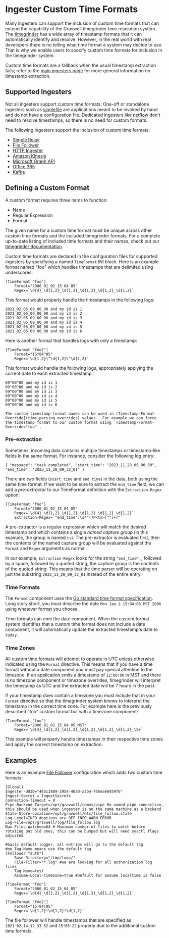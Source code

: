 # Ingester Custom Time Formats

Many ingesters can support the inclusion of custom time formats that can extend the capability of the Gravwell timegrinder time resolution system.  The [timegrinder](https://pkg.go.dev/github.com/gravwell/gravwell/v3/timegrinder) has a wide array of timestamp formats that it can automatically identify and resolve.  However, in the real world with real developers there is no telling what time format a system may decide to use.  That is why we enable users to specify custom time formats for inclusion in the timegrinder system.

Custom time formats are a fallback when the usual timestamp extraction fails; refer to the [main ingesters page](ingesters_time) for more general information on timestamp extraction.

## Supported Ingesters

Not all ingesters support custom time formats.  One-off or standalone ingesters such as [singlefile](https://github.com/gravwell/gravwell/blob/v3.7.0/ingesters/singleFile/main.go) are applications meant to be invoked by hand and do not have a configuration file.  Dedicated ingesters like [netflow](ingesters_list) don't need to resolve timestamps, so there is no need for custom formats.

The following ingesters support the inclusion of custom time formats:

* [Simple Relay](/ingesters/simple_relay)
* [File Follower](/ingesters/file_follow)
* [HTTP Ingester](/ingesters/http)
* [Amazon Kinesis](/ingesters/kinesis)
* [Microsoft Graph API](/ingesters/msg)
* [Office 365](/ingesters/o365)
* [Kafka](/ingesters/kafka)

## Defining a Custom Format

A custom format requires three items to function:

* Name
* Regular Expression
* Format

The given name for a custom time format must be unique across other custom time formats and the included timegrinder formats.  For a complete up-to-date listing of included time formats and their names, check out our [timegrinder documentation](https://pkg.go.dev/github.com/gravwell/gravwell/v3/timegrinder#pkg-constants).

Custom time formats are declared in the configuration files for supported ingesters by specifying a named `TimeFormat` INI block.  Here is an example format named "foo" which handles timestamps that are delimited using underscores:

```
[TimeFormat "foo"]
	Format="2006_01_02_15_04_05"
	Regex=`\d{4}_\d{1,2}_\d{1,2}_\d{1,2}_\d{1,2}_\d{1,2}`
```

This format would properly handle the timestamps in the following logs:

```
2021_02_05_09_00_00 and my id is 1
2021_02_05_09_00_00 and my id is 2
2021_02_05_09_00_00 and my id is 3
2021_02_05_09_00_00 and my id is 4
2021_02_05_09_00_00 and my id is 5
2021_02_05_09_00_00 and my id is 6
```

Here is another format that handles logs with only a timestamp:

```
[TimeFormat "foo2"]
	Format="15^04^05"
	Regex=`\d{1,2}\^\d{1,2}\^\d{1,2}`
```

This format would handle the following logs, appropriately applying the current date to each extracted timestamp:

```
09^00^00 and my id is 1
09^00^00 and my id is 2
09^00^00 and my id is 3
09^00^00 and my id is 4
09^00^00 and my id is 5
09^00^00 and my id is 6
```

```{note}
The custom timestamp format names can be used in [Timestamp-Format-Override](time_parsing_overrides) values.  For example we can force the timestamp format to our custom format using `Timestamp-Format-Override="foo"`.
```

### Pre-extraction

Sometimes, incoming data contains multiple timestamps or timestamp-like fields in the same format. For instance, consider the following log entry:

```
{ "message": "task completed", "start_time": "2023_11_28_09_00_00", "end_time": "2023_11_28_09_32_01" }
```

There are two fields (`start_time` and `end_time`) in the data, both using the same time format. If we want to be sure to extract the `end_time` field, we can add a *pre-extractor* to our TimeFormat definition with the `Extraction-Regex` option:

```
[TimeFormat "foo"]
	Format="2006_01_02_15_04_05"
	Regex=`\d{4}_\d{1,2}_\d{1,2}_\d{1,2}_\d{1,2}_\d{1,2}`
	Extraction-Regex=`"end_time":\s*"(?P<ts>[^"]+)"`
```

A pre-extractor is a regular expression which will match the desired timestamp and which contains a single *named capture group* (in this example, the group is named `ts`). The pre-extractor is evaluated first, then the contents of the named capture group will be evaluated against the `Format` and `Regex` arguments as normal.

In our example, `Extraction-Regex` looks for the string `"end_time":`, followed by a space, followed by a quoted string; the capture group is the contents of the quoted string. This means that the time parser will be operating on just the substring `2023_11_28_09_32_01` instead of the entire entry.

### Time Formats

The `Format` component uses the [Go standard time format specification](https://golang.org/pkg/time/#pkg-constants).  Long story short, you must describe the date `Mon Jan 2 15:04:05 MST 2006` using whatever format you choose.

Time formats can omit the date component.  When the custom format system identifies that a custom time format does not include a date component, it will automatically update the extracted timestamp's date to `today`.

### Time Zones

All custom time formats will attempt to operate in UTC unless otherwise indicated using the `Format` directive.  This means that if you have a time format without a date component you must pay special attention to the timezone.  If an application emits a timestamp of `12:00:00` in MST and there is no timezone component or timezone overrides, timegrinder will interpret the timestamp as UTC and the extracted date will be 7 hours in the past.

If your timestamp does contain a timezone you must include that in your `Format` directive so that the timegrinder system knows to interpret the timestamp in the correct time zone.  For example here is the previously described "foo" custom format but with a timezone component:

```
[TimeFormat "foo"]
	Format="2006_01_02_15_04_05_MST"
	Regex=`\d{4}_\d{1,2}_\d{1,2}_\d{1,2}_\d{1,2}_\d{1,2}_\S+`
```

This example will properly handle timestamps in their respective time zones and apply the correct timestamp on extraction.

## Examples

Here is an example [File Follower](/ingesters/file_follow) configuration which adds two custom time formats:

```
[Global]
Ingester-UUID="463c1889-2954-40a0-a3b4-705ea66459f6"
Ingest-Secret = IngestSecrets
Connection-Timeout = 0
Pipe-Backend-Target=/opt/gravwell/comms/pipe #a named pipe connection, this should be used when ingester is on the same machine as a backend
State-Store-Location=/opt/gravwell/etc/file_follow.state
Log-Level=INFO #options are OFF INFO WARN ERROR
Log-File=/opt/gravwell/log/file_follow.log
Max-Files-Watched=64 # Maximum number of files to watch before rotating out old ones, this can be bumped but will need sysctl flags adjusted

#basic default logger, all entries will go to the default tag
#no Tag-Name means use the default tag
[Follower "auth"]
	Base-Directory="/tmp/logs/"
	File-Filter="*.log" #we are looking for all authorization log files
	Tag-Name=test
	Assume-Local-Timezone=true #Default for assume localtime is false

[TimeFormat "foo"]
	Format="2006_01_02_15_04_05"
	Regex=`\d{4}_\d{1,2}_\d{1,2}_\d{1,2}_\d{1,2}_\d{1,2}`

[TimeFormat "foo2"]
	Format="15!04!05"
	Regex=`\d{1,2}!\d{1,2}!\d{1,2}`

```

The file follower will handle timestamps that are specified as `2021_02_14_12_33_52` and `15!05!22` properly due to the additional custom time formats.
